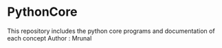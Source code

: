 # PythonCore
This repository includes the python core programs and documentation of each concept
Author : Mrunal 
